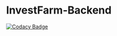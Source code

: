 # InvestFarm-Backend

[![Codacy Badge](https://api.codacy.com/project/badge/Grade/4e866d9594b541838f328c79de879883)](https://app.codacy.com/gh/BuildForSDGCohort2/InvestFarm-Backend?utm_source=github.com&utm_medium=referral&utm_content=BuildForSDGCohort2/InvestFarm-Backend&utm_campaign=Badge_Grade_Settings)